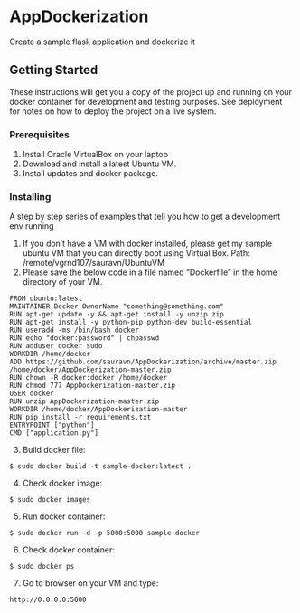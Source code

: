 # AppDockerization

Create a sample flask application and dockerize it

## Getting Started

These instructions will get you a copy of the project up and running on your docker container for development and testing purposes. See deployment for notes on how to deploy the project on a live system.

### Prerequisites

1. Install Oracle VirtualBox on your laptop
2. Download and install a latest Ubuntu VM. 
3. Install updates and docker package.

### Installing

A step by step series of examples that tell you how to get a development env running

1.	If you don’t have a VM with docker installed, please get my sample ubuntu VM that you can directly boot using Virtual Box.
Path: /remote/vgrnd107/sauravn/UbuntuVM
2.	Please save the below code in a file named “Dockerfile” in the home directory of your VM.
```
FROM ubuntu:latest
MAINTAINER Docker OwnerName "something@something.com"
RUN apt-get update -y && apt-get install -y unzip zip
RUN apt-get install -y python-pip python-dev build-essential
RUN useradd -ms /bin/bash docker
RUN echo "docker:password" | chpasswd
RUN adduser docker sudo
WORKDIR /home/docker
ADD https://github.com/sauravn/AppDockerization/archive/master.zip /home/docker/AppDockerization-master.zip
RUN chown -R docker:docker /home/docker
RUN chmod 777 AppDockerization-master.zip
USER docker
RUN unzip AppDockerization-master.zip
WORKDIR /home/docker/AppDockerization-master
RUN pip install -r requirements.txt
ENTRYPOINT ["python"]
CMD ["application.py"]
```
3.	Build docker file: 
```
$ sudo docker build -t sample-docker:latest .
```
4.	Check docker image: 
```
$ sudo docker images
```
5.	Run docker container: 
```
$ sudo docker run -d -p 5000:5000 sample-docker
```
6.	Check docker container: 
```
$ sudo docker ps
```
7.	Go to browser on your VM and type: 
```
http://0.0.0.0:5000
```
